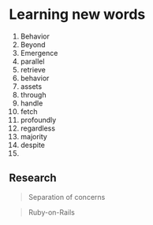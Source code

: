 # Learning new words

1. Behavior
2. Beyond 
3. Emergence
4. parallel
5. retrieve 
6. behavior
7. assets
8. through 
9. handle 
10. fetch 
11. profoundly
12. regardless 
13. majority 
14. despite 
15. 

## Research
> Separation of concerns

> Ruby-on-Rails
